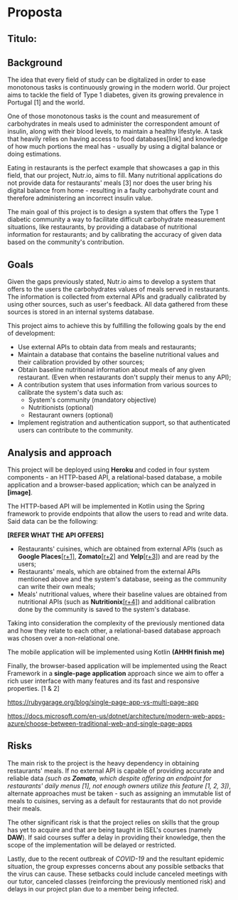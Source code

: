 # Proposta

## Titulo:

## Background

The idea that every field of study can be digitalized in order to ease monotonous tasks is continuously growing in the modern world. Our project aims to tackle the field of Type 1 diabetes, given its growing prevalence in Portugal [1] and the world.

One of those monotonous tasks is the count and measurement of carbohydrates in meals used to administer the correspondent amount of insulin, along with their blood levels, to maintain a healthy lifestyle. A task that heavily relies on having access to food databases[link] and knowledge of how much portions the meal has - usually by using a digital balance or doing estimations.

Eating in restaurants is the perfect example that showcases a gap in this field, that our project, 
Nutr.io, aims to fill.  Many nutritional applications do not provide data for restaurants' meals [3] nor does the user bring his digital balance from home - resulting in a faulty carbohydrate count and therefore administering an incorrect insulin value.

The main goal of this project is to design a system that offers the Type 1 diabetic community a way to facilitate difficult carbohydrate measurement situations, like restaurants, by providing a database of nutritional information for restaurants; and by calibrating the accuracy of given data based on the community's contribution.

## Goals

Given the gaps previously stated, Nutr.io aims to develop a system that offers to the users the carbohydrates values of meals served in restaurants. The information is collected from external APIs and gradually calibrated by using other sources, such as user's feedback. All data gathered from these sources is stored in an internal systems database.

This project aims to achieve this by fulfilling the following goals by the end of development:

* Use external APIs to obtain data from meals and restaurants;
* Maintain a database that contains the baseline nutritional values and their calibration provided by other sources;
* Obtain baseline nutritional information about meals of any given restaurant. (Even when restaurants don't supply their menus to any API);
* A contribution system that uses information from various sources to calibrate the system's data such as:    
  - System's community (mandatory objective)    
  - Nutritionists (optional)    
  - Restaurant owners (optional)
* Implement registration and authentication support, so that authenticated users can contribute to the community.

## Analysis and approach

This project will be deployed using **Heroku** and coded in four system components - an HTTP-based API, a relational-based database, a mobile application and a browser-based application; which can be analyzed in **[image]**.

The HTTP-based API will be implemented in Kotlin using the Spring framework to provide endpoints that allow the users to read and write data. Said data can be the following:

**[REFER WHAT THE API OFFERS]**

- Restaurants' cuisines, which are obtained from external APIs (such as **Google Places**[[r+1]](https://cloud.google.com/maps-platform/places), **Zomato**[[r+2]](https://www.zomato.com) and **Yelp**[[r+3]](https://www.yelp.pt)) and are read by the users; 
- Restaurants' meals, which are obtained from the external APIs mentioned above and the system's database, seeing as the community can write their own meals;  
- Meals' nutritional values, where their baseline values are obtained from nutritional APIs (such as **Nutritionix**[[r+4]](https://www.nutritionix.com/)) and additional calibration done by the community is saved to the system's database.

Taking into consideration the complexity of the previously mentioned data and how they relate to each other, a relational-based database approach was chosen over a non-relational one. 

The mobile application will be implemented using Kotlin **(AHHH finish me)**

Finally, the browser-based application will be implemented using the React Framework in a **single-page application** approach since we aim to offer a rich user interface with many features and  its fast and responsive properties. [1 & 2]

https://rubygarage.org/blog/single-page-app-vs-multi-page-app

https://docs.microsoft.com/en-us/dotnet/architecture/modern-web-apps-azure/choose-between-traditional-web-and-single-page-apps



## Risks

The main risk to the project is the heavy dependency in obtaining restaurants' meals. If no external API is capable of providing accurate and reliable data *(such as **Zomato**, which despite offering an endpoint for restaurants' daily menus [1], not enough owners utilize this feature [1, 2, 3])*, alternate approaches must be taken - such as assigning an immutable list of meals to cuisines, serving as a default for restaurants that do not provide their meals.

The other significant risk is that the project relies on skills that the group has yet to acquire and that are being taught in ISEL's courses (namely **DAW**). If said courses suffer a delay in providing their knowledge, then the scope of the implementation will be delayed or restricted.

Lastly, due to the recent outbreak of *COVID-19* and the resultant epidemic situation, the group expresses concerns about any possible setbacks that the virus can cause. These setbacks could include canceled meetings with our tutor, canceled classes (reinforcing the previously mentioned risk) and delays in our project plan due to a member being infected.

